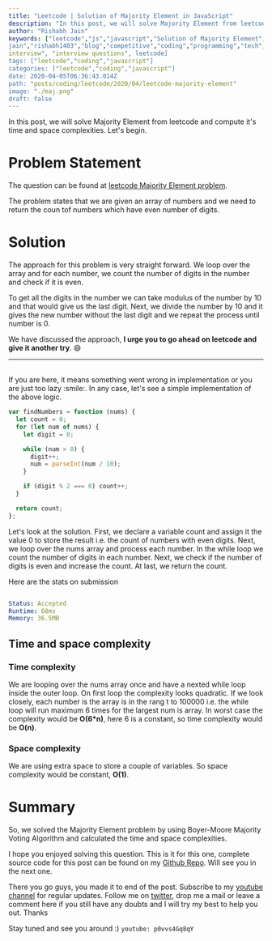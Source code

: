 ```yaml
---
title: "Leetcode | Solution of Majority Element in JavaScript"
description: "In this post, we will solve Majority Element from leetcode and compute it's time and space complexities. Let's begin."
author: "Rishabh Jain"
keywords: ["leetcode","js","javascript","Solution of Majority Element","rishabh","jain","rishabh
jain","rishabh1403","blog","competitive","coding","programming","tech","technology",
interview", "interview questions", leetcode]
tags: ["leetcode","coding","javascript"]
categories: ["leetcode","coding","javascript"]
date: 2020-04-05T06:36:43.014Z
path: "posts/coding/leetcode/2020/04/leetcode-majority-element"
image: "./maj.png"
draft: false
---
```


In this post, we will solve Majority Element from leetcode and compute it's time and space complexities. Let's begin.
<!--more-->

# Problem Statement
The question can be found at [leetcode Majority Element problem](https://leetcode.com/problems/majority-element/).

The problem states that we are given an array of numbers and we need to return the coun tof numbers which have even number of digits.

# Solution

The approach for this problem is very straight forward. We loop over the array and for each number, we count the number of digits in the number and check if it is even. 

To get all the digits in the number we can take modulus of the number by 10 and that would give us the last digit. Next, we divide the number by 10 and it gives the new number without the last digit and we repeat the process until number is 0.

We have discussed the approach, **I urge you to go ahead on leetcode and give it another try**. :smile:

<hr />
<br />
If you are here, it means something went wrong in implementation or you are just too lazy :smile:. In any case, let's see a simple implementation of the above logic.

```js
var findNumbers = function (nums) {
  let count = 0;
  for (let num of nums) {
    let digit = 0;

    while (num > 0) {
      digit++;
      num = parseInt(num / 10);
    }

    if (digit % 2 === 0) count++;
  }

  return count;
};

```

Let's look at the solution. First, we declare a variable count and assign it the value 0 to store the result i.e. the count of numbers with even digits. 
Next, we loop over the nums array and process each number. In the while loop we count the number of digits in each number. Next, we check if the number of digits is even and increase the count. At last, we return the count.

Here are the stats on submission

```yaml

Status: Accepted
Runtime: 68ms
Memory: 36.5MB

```

## Time and space complexity

### Time complexity

We are looping over the nums array once and have a nexted while loop inside the outer loop. On first loop the complexity looks quadratic. If we look closely, each number is the array is in the rang t to 100000 i.e. the while loop will run maximum 6 times for the largest num is array. In worst case the complexity would be **O(6*n)**, here 6 is a constant, so time complexity would be **O(n)**.

### Space complexity

We are using extra space to store a couple of variables. So space
complexity would be constant, **O(1)**.

# Summary

So, we solved the Majority Element problem by using Boyer-Moore Majority Voting Algorithm and calculated the time and space complexities.

I hope you enjoyed solving this question. This is it for this one, complete source code for this post can be found on my [Github Repo](https://github.com/rishabh1403/leetcode-javascript-solutions). Will see you in the next one.

There you go guys, you made it to end of the post.  Subscribe to my [youtube channel](https://www.youtube.com/rishabh1403) for regular updates. Follow me on [twitter](https://www.twitter.com/rishabhjain1403), drop me a mail or leave a comment here if you still have any doubts and I will try my best to help you out. Thanks

Stay tuned and see you around :)
`youtube: p0vvs4Gq8qY`
